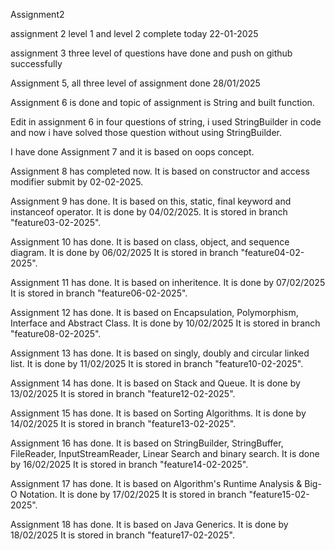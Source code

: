 Assignment2

assignment 2 level 1 and level 2 complete today 22-01-2025

assignment 3 three level of questions have done and push on github successfully

Assignment 5, all three level of assignment done 28/01/2025

Assignment 6 is done and topic of assignment is String and built function.

Edit in assignment 6 in four questions of string, i used StringBuilder in code and now i have solved those question without using StringBuilder.

I have done Assignment 7 and it is based on oops concept.

Assignment 8 has completed now. It is based on constructor and access modifier submit by 02-02-2025.

Assignment 9 has done. It is based on this, static, final keyword and instanceof operator. It is done by 04/02/2025.
It is stored in branch "feature03-02-2025".

Assignment 10 has done. It is based on class, object, and sequence diagram. It is done by 06/02/2025
It is stored in branch "feature04-02-2025".

Assignment 11 has done. It is based on inheritence. It is done by 07/02/2025
It is stored in branch "feature06-02-2025".


Assignment 12 has done. It is based on Encapsulation, Polymorphism, Interface and Abstract Class. It is done by 10/02/2025
It is stored in branch "feature08-02-2025".

Assignment 13 has done. It is based on singly, doubly and circular linked list. It is done by 11/02/2025
It is stored in branch "feature10-02-2025".

Assignment 14 has done. It is based on Stack and Queue. It is done by 13/02/2025
It is stored in branch "feature12-02-2025".

Assignment 15 has done. It is based on Sorting Algorithms. It is done by 14/02/2025
It is stored in branch "feature13-02-2025".

Assignment 16 has done. It is based on StringBuilder, StringBuffer, FileReader, InputStreamReader, Linear Search and binary search. It is done by 16/02/2025
It is stored in branch "feature14-02-2025".

Assignment 17 has done. It is based on Algorithm's Runtime Analysis & Big-O Notation. It is done by 17/02/2025
It is stored in branch "feature15-02-2025".

Assignment 18 has done. It is based on Java Generics. It is done by 18/02/2025
It is stored in branch "feature17-02-2025".